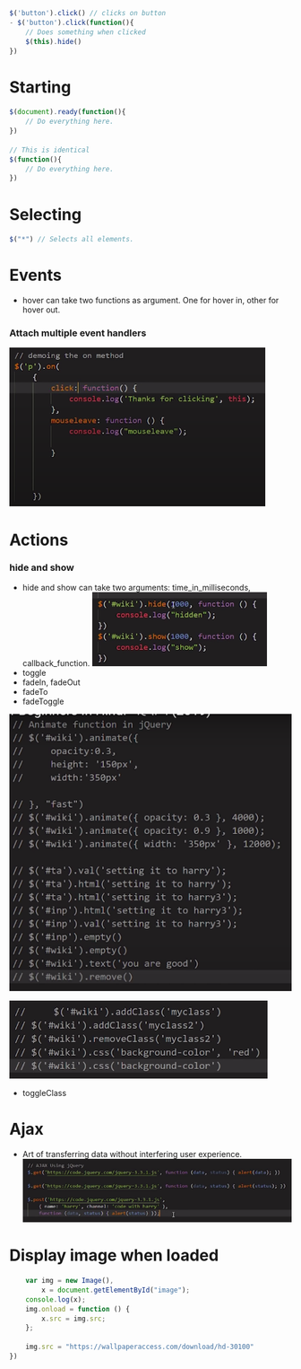 ```javascript
$('button').click() // clicks on button
- $('button').click(function(){
    // Does something when clicked
    $(this).hide()
}) 
```
# Starting
```javascript
$(document).ready(function(){
    // Do everything here.
})

// This is identical
$(function(){
    // Do everything here.
})
```

# Selecting
```javascript
$("*") // Selects all elements.
```

# Events
- hover can take two functions as argument. One for hover in, other for hover out.
### Attach multiple event handlers
![picture 1](images/57a5b68bedac5531e0308bc25b46577ef40795b61da5cb4259e10a2136654623.png)  

# Actions
### hide and show
- hide and show can take two arguments: time_in_milliseconds, callback_function.
![picture 2](images/13d7d399390825123a6a67ec06829601b82510eaaafa8706f9c3860467b0298a.png)  
- toggle
- fadeIn, fadeOut
- fadeTo
- fadeToggle

![picture 3](images/66a02e8d32ba53a701224987dbb833ea82ccb3466e504a9760202d9fcb0c7340.png)  

![picture 4](images/6ab9248496af64fa156d2c4f5c5f911c6710e5659d5411b4dba0810fdaa41211.png)  
- toggleClass

# Ajax
- Art of transferring data without interfering user experience.
![picture 5](images/a42c39671b78d9592c20882fa448802a63606003f49c59dd2712b2cf594f5b87.png)  


# Display image when loaded
```javascript
    var img = new Image(),
        x = document.getElementById("image");
    console.log(x);
    img.onload = function () {
        x.src = img.src;
    };

    img.src = "https://wallpaperaccess.com/download/hd-30100"
})
```

